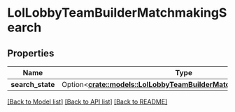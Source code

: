 # LolLobbyTeamBuilderMatchmakingSearch

## Properties

Name | Type | Description | Notes
------------ | ------------- | ------------- | -------------
**search_state** | Option<[**crate::models::LolLobbyTeamBuilderMatchmakingSearchState**](LolLobbyTeamBuilderMatchmakingSearchState.md)> |  | [optional]

[[Back to Model list]](../README.md#documentation-for-models) [[Back to API list]](../README.md#documentation-for-api-endpoints) [[Back to README]](../README.md)


